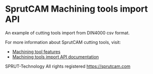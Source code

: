 # SprutCAM Machining tools import API

An example of cutting tools import from DIN4000 csv format.

For more information about SprutCAM cutting tools, visit:
- [Machining tool features](https://kb.sprutcam.com/docs/SprutCAM/16/en/38.html)
- [Machining tools import API documentation](https://kb.sprutcam.com/docs/Inp.Net/16/en/articles/machiningtoolsimport/MTIStartPage.html)

SPRUT-Technology 
All rights registered
https://sprutcam.com